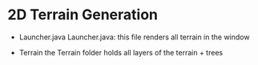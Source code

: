 # 2D Terrain Generation

- Launcher.java
  Launcher.java: this file renders all terrain in the window
  
 - Terrain
 the Terrain folder holds all layers of the terrain + trees
